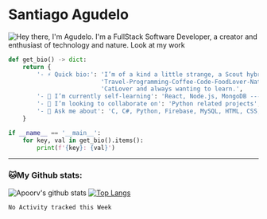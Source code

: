 # Santiago Agudelo
![Hey there, I'm Agudelo. I'm a FullStack Software Developer, a creator and enthusiast of technology and nature. Look at my work](https://raw.githubusercontent.com/sagudelo1200/sagudelo1200/main/im.gif)

```python
def get_bio() -> dict:
    return {
        '- ⚡ Quick bio:': 'I’m of a kind a little strange, a Scout hybrid between Rock-Techno-Soul-Indie-Pop' +
                          'Travel-Programming-Coffee-Code-FoodLover-NatureFirst-Astronomy_and_Photography_Newbie,' +
                          'CatLover and always wanting to learn.',
        '- 🌱 I’m currently self-learning': 'React, Node.js, MongoDB --- (simply to improve my skills)',
        '- 👯 I’m looking to collaborate on': 'Python related projects',
        '- 💬 Ask me about': 'C, C#, Python, Firebase, MySQL, HTML, CSS, Nginx, Web Server and Web Dev'
    }

if __name__ == '__main__':
    for key, val in get_bio().items():
        print(f'{key}: {val}')
```

---
### 🐱My Github stats:
![Apoorv's github stats](https://github-readme-stats.vercel.app/api?username=sagudelo1200&show_icons=true&title_color=ffc857&icon_color=8ac926&text_color=daf7dc&bg_color=151515&hide=["stars"])
[![Top Langs](https://github-readme-stats.vercel.app/api/top-langs/?username=sagudelo1200&layout=compact&text_color=daf7dc&bg_color=151515)](https://github.com/anuraghazra/github-readme-stats)

<!--START_SECTION:waka-->
```text
No Activity tracked this Week
```
<!--END_SECTION:waka-->

